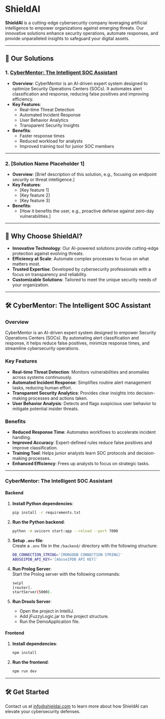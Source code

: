 # ShieldAI

**ShieldAI** is a cutting-edge cybersecurity company leveraging artificial intelligence to empower organizations against emerging threats. Our innovative solutions enhance security operations, automate responses, and provide unparalleled insights to safeguard your digital assets.

---

## 🌟 Our Solutions

### 1. [**CyberMentor**: The Intelligent SOC Assistant](#cybermentor-the-intelligent-soc-assistant)
   - **Overview**: CyberMentor is an AI-driven expert system designed to optimize Security Operations Centers (SOCs). It automates alert classification and response, reducing false positives and improving efficiency.
   - **Key Features**:
     - Real-time Threat Detection
     - Automated Incident Response
     - User Behavior Analytics
     - Transparent Security Insights
   - **Benefits**:
     - Faster response times
     - Reduced workload for analysts
     - Improved training tool for junior SOC members

---

### 2. **[Solution Name Placeholder 1]**
   - **Overview**: [Brief description of this solution, e.g., focusing on endpoint security or threat intelligence.]
   - **Key Features**:
     - [Key feature 1]
     - [Key feature 2]
     - [Key feature 3]
   - **Benefits**:
     - [How it benefits the user, e.g., proactive defense against zero-day vulnerabilities.]

---

## 🚀 Why Choose ShieldAI?

- **Innovative Technology**: Our AI-powered solutions provide cutting-edge protection against evolving threats.
- **Efficiency at Scale**: Automate complex processes to focus on what matters most.
- **Trusted Expertise**: Developed by cybersecurity professionals with a focus on transparency and reliability.
- **Customizable Solutions**: Tailored to meet the unique security needs of your organization.

---

## 🛠️ CyberMentor: The Intelligent SOC Assistant
### Overview  
CyberMentor is an AI-driven expert system designed to empower Security Operations Centers (SOCs). By automating alert classification and response, it helps reduce false positives, minimize response times, and streamline cybersecurity operations.

### Key Features  
- **Real-time Threat Detection**: Monitors vulnerabilities and anomalies across systems continuously.  
- **Automated Incident Response**: Simplifies routine alert management tasks, reducing human effort.  
- **Transparent Security Analytics**: Provides clear insights into decision-making processes and actions taken.  
- **User Behavior Analysis**: Detects and flags suspicious user behavior to mitigate potential insider threats.  

### Benefits  
- **Reduced Response Time**: Automates workflows to accelerate incident handling.  
- **Improved Accuracy**: Expert-defined rules reduce false positives and improve classification.  
- **Training Tool**: Helps junior analysts learn SOC protocols and decision-making processes.  
- **Enhanced Efficiency**: Frees up analysts to focus on strategic tasks.  

---

### CyberMentor: The Intelligent SOC Assistant

#### Backend  
1. **Install Python dependencies**:
    ```bash
    pip install -r requirements.txt
    ```

2. **Run the Python backend**:
    ```bash
    python -m uvicorn start:app --reload --port 7000
    ```

3. **Setup `.env` file**:  
   Create a `.env` file in the `/backend/` directory with the following structure:
    ```bash
    DB_CONNECTION_STRING='[MONGODB CONNECTION STRING]'
    ABUSEIPDB_API_KEY='[AbuseIPDB API KEY]'
    ```

4. **Run Prolog Server**:  
Start the Prolog server with the following commands:  
    ```bash
    swipl
    [router].
    startServer(5000).
    ```

5. **Run Drools Server**:
    - Open the project in IntelliJ.
    - Add jFuzzyLogic.jar to the project structure.
    - Run the DemoApplication file.

#### Frontend 
1. **Install dependencies**:
    ```bash
    npm install
    ```

2. **Run the frontend**:
    ```bash
    npm run dev
    ```


---

## 🛠️ Get Started

Contact us at [info@shieldai.com](mailto:info@shieldai.com) to learn more about how ShieldAI can elevate your cybersecurity defenses.





